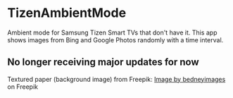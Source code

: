 # TizenAmbientMode
Ambient mode for Samsung Tizen Smart TVs that don't have it. This app shows images from Bing and Google Photos randomly with a time interval.

<h2>No longer receiving major updates for now</h2>



Textured paper (background image) from Freepik:
<a href="https://www.freepik.com/free-photo/white-texture_946233.htm#query=paper%20texture&position=1&from_view=keyword">Image by bedneyimages</a> on Freepik
